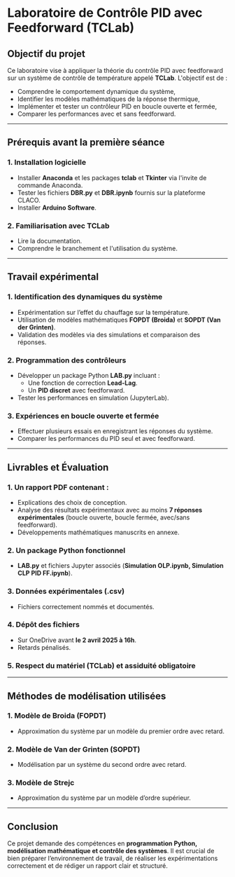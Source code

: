# **Laboratoire de Contrôle PID avec Feedforward (TCLab)**

## **Objectif du projet**
Ce laboratoire vise à appliquer la théorie du contrôle PID avec feedforward sur un système de contrôle de température appelé **TCLab**. L'objectif est de :
- Comprendre le comportement dynamique du système,
- Identifier les modèles mathématiques de la réponse thermique,
- Implémenter et tester un contrôleur PID en boucle ouverte et fermée,
- Comparer les performances avec et sans feedforward.

---

## **Prérequis avant la première séance**
### **1. Installation logicielle**
- Installer **Anaconda** et les packages **tclab** et **Tkinter** via l'invite de commande Anaconda.
- Tester les fichiers **DBR.py** et **DBR.ipynb** fournis sur la plateforme CLACO.
- Installer **Arduino Software**.

### **2. Familiarisation avec TCLab**
- Lire la documentation.
- Comprendre le branchement et l'utilisation du système.

---

## **Travail expérimental**
### **1. Identification des dynamiques du système**
- Expérimentation sur l’effet du chauffage sur la température.
- Utilisation de modèles mathématiques **FOPDT (Broida)** et **SOPDT (Van der Grinten)**.
- Validation des modèles via des simulations et comparaison des réponses.

### **2. Programmation des contrôleurs**
- Développer un package Python **LAB.py** incluant :
  - Une fonction de correction **Lead-Lag**.
  - Un **PID discret** avec feedforward.
- Tester les performances en simulation (JupyterLab).

### **3. Expériences en boucle ouverte et fermée**
- Effectuer plusieurs essais en enregistrant les réponses du système.
- Comparer les performances du PID seul et avec feedforward.

---

## **Livrables et Évaluation**
### **1. Un rapport PDF contenant :**
- Explications des choix de conception.
- Analyse des résultats expérimentaux avec au moins **7 réponses expérimentales** (boucle ouverte, boucle fermée, avec/sans feedforward).
- Développements mathématiques manuscrits en annexe.

### **2. Un package Python fonctionnel**
- **LAB.py** et fichiers Jupyter associés (**Simulation OLP.ipynb, Simulation CLP PID FF.ipynb**).

### **3. Données expérimentales (.csv)**
- Fichiers correctement nommés et documentés.

### **4. Dépôt des fichiers**
- Sur OneDrive avant **le 2 avril 2025 à 16h**.
- Retards pénalisés.

### **5. Respect du matériel (TCLab) et assiduité obligatoire**

---

## **Méthodes de modélisation utilisées**
### **1. Modèle de Broida (FOPDT)**
- Approximation du système par un modèle du premier ordre avec retard.

### **2. Modèle de Van der Grinten (SOPDT)**
- Modélisation par un système du second ordre avec retard.

### **3. Modèle de Strejc**
- Approximation du système par un modèle d’ordre supérieur.

---

## **Conclusion**
Ce projet demande des compétences en **programmation Python, modélisation mathématique et contrôle des systèmes**. Il est crucial de bien préparer l’environnement de travail, de réaliser les expérimentations correctement et de rédiger un rapport clair et structuré.
